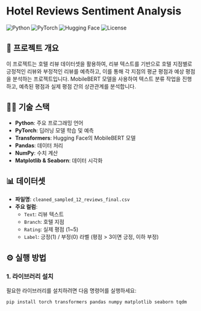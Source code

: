# Hotel Reviews Sentiment Analysis

![Python](https://img.shields.io/badge/Python-3.9-%23007ACC?style=flat-square&logo=python&logoColor=white)
![PyTorch](https://img.shields.io/badge/PyTorch-1.9.0-%23EE4C2C?style=flat-square&logo=pytorch&logoColor=white)
![Hugging Face](https://img.shields.io/badge/Hugging%20Face-Transformers-%2334D058?style=flat-square&logo=Hugging%20Face&logoColor=white)
![License](https://img.shields.io/badge/License-MIT-%23FF9900?style=flat-square)

## 📜 프로젝트 개요
이 프로젝트는 호텔 리뷰 데이터셋을 활용하여, 리뷰 텍스트를 기반으로 호텔 지점별로 긍정적인 리뷰와 부정적인 리뷰를 예측하고, 이를 통해 각 지점의 평균 평점과 예상 평점을 분석하는 프로젝트입니다. MobileBERT 모델을 사용하여 텍스트 분류 작업을 진행하고, 예측된 평점과 실제 평점 간의 상관관계를 분석합니다.

## 🧑‍💻 기술 스택
- **Python**: 주요 프로그래밍 언어
- **PyTorch**: 딥러닝 모델 학습 및 예측
- **Transformers**: Hugging Face의 MobileBERT 모델
- **Pandas**: 데이터 처리
- **NumPy**: 수치 계산
- **Matplotlib & Seaborn**: 데이터 시각화

## 📊 데이터셋
- **파일명**: `cleaned_sampled_12_reviews_final.csv`
- **주요 컬럼**:
  - `Text`: 리뷰 텍스트
  - `Branch`: 호텔 지점
  - `Rating`: 실제 평점 (1~5)
  - `Label`: 긍정(1) / 부정(0) 라벨 (평점 > 3이면 긍정, 이하 부정)

## ⚙️ 실행 방법

### 1. 라이브러리 설치
필요한 라이브러리를 설치하려면 다음 명령어를 실행하세요:

```bash
pip install torch transformers pandas numpy matplotlib seaborn tqdm

